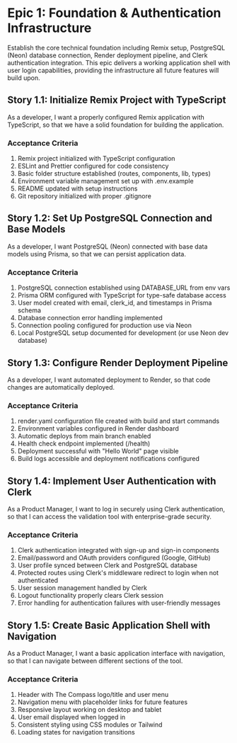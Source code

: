 # Epic 1: Foundation & Authentication Infrastructure

Establish the core technical foundation including Remix setup, PostgreSQL (Neon) database connection, Render deployment pipeline, and Clerk authentication integration. This epic delivers a working application shell with user login capabilities, providing the infrastructure all future features will build upon.

## Story 1.1: Initialize Remix Project with TypeScript

As a developer,
I want a properly configured Remix application with TypeScript,
so that we have a solid foundation for building the application.

### Acceptance Criteria
1. Remix project initialized with TypeScript configuration
2. ESLint and Prettier configured for code consistency
3. Basic folder structure established (routes, components, lib, types)
4. Environment variable management set up with .env.example
5. README updated with setup instructions
6. Git repository initialized with proper .gitignore

## Story 1.2: Set Up PostgreSQL Connection and Base Models

As a developer,
I want PostgreSQL (Neon) connected with base data models using Prisma,
so that we can persist application data.

### Acceptance Criteria
1. PostgreSQL connection established using DATABASE_URL from env vars
2. Prisma ORM configured with TypeScript for type-safe database access
3. User model created with email, clerk_id, and timestamps in Prisma schema
4. Database connection error handling implemented
5. Connection pooling configured for production use via Neon
6. Local PostgreSQL setup documented for development (or use Neon dev database)

## Story 1.3: Configure Render Deployment Pipeline

As a developer,
I want automated deployment to Render,
so that code changes are automatically deployed.

### Acceptance Criteria
1. render.yaml configuration file created with build and start commands
2. Environment variables configured in Render dashboard
3. Automatic deploys from main branch enabled
4. Health check endpoint implemented (/health)
5. Deployment successful with "Hello World" page visible
6. Build logs accessible and deployment notifications configured

## Story 1.4: Implement User Authentication with Clerk

As a Product Manager,
I want to log in securely using Clerk authentication,
so that I can access the validation tool with enterprise-grade security.

### Acceptance Criteria
1. Clerk authentication integrated with sign-up and sign-in components
2. Email/password and OAuth providers configured (Google, GitHub)
3. User profile synced between Clerk and PostgreSQL database
4. Protected routes using Clerk's middleware redirect to login when not authenticated
5. User session management handled by Clerk
6. Logout functionality properly clears Clerk session
7. Error handling for authentication failures with user-friendly messages

## Story 1.5: Create Basic Application Shell with Navigation

As a Product Manager,
I want a basic application interface with navigation,
so that I can navigate between different sections of the tool.

### Acceptance Criteria
1. Header with The Compass logo/title and user menu
2. Navigation menu with placeholder links for future features
3. Responsive layout working on desktop and tablet
4. User email displayed when logged in
5. Consistent styling using CSS modules or Tailwind
6. Loading states for navigation transitions
